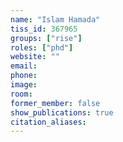 ```yaml
---
name: "Islam Hamada"
tiss_id: 367965
groups: ["rise"]
roles: ["phd"]
website: ""
email:
phone:
image:
room:
former_member: false
show_publications: true
citation_aliases:
---
```


<!--
Your custom content goes here.
-->